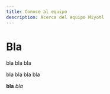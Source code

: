 ```yaml
---
title: Conoce al equipo
description: Acerca del equipo Miyotl
---
```


# Bla

bla bla bla

bla bla bla bla

**bla** *bla*